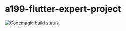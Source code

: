 # a199-flutter-expert-project

[![Codemagic build status](https://api.codemagic.io/apps/61ea6735298f336676666fa3/61ea6735298f336676666fa2/status_badge.svg)](https://codemagic.io/apps/61ea6735298f336676666fa3/61ea6735298f336676666fa2/latest_build)
